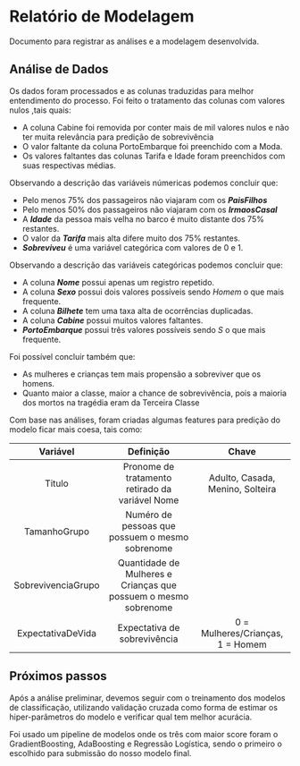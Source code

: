 # Relatório de Modelagem

Documento para registrar as análises e a modelagem desenvolvida.


## Análise de Dados

Os dados foram processados e as colunas traduzidas para melhor entendimento do processo. 
Foi feito o tratamento das colunas com valores nulos ,tais quais:

* A coluna Cabine foi removida por conter mais de mil valores nulos e não ter muita relevância para predição de sobrevivência
* O valor faltante da coluna PortoEmbarque foi preenchido com a Moda.
* Os valores faltantes das colunas Tarifa e Idade foram preenchidos com suas respectivas médias.

Observando a descrição das variáveis númericas podemos concluir que:

* Pelo menos 75% dos passageiros não viajaram com os ***PaisFilhos***
* Pelo menos 50% dos passageiros não viajaram com os ***IrmaosCasal***
* A ***Idade*** da pessoa mais velha no barco é muito distante dos 75% restantes.
* O valor da ***Tarifa*** mais alta difere muito dos 75% restantes.
* ***Sobreviveu*** é uma variável categórica com valores de 0 e 1.

Observando a descrição das variáveis categóricas podemos concluir que:

* A coluna ***Nome*** possui apenas um registro repetido.
* A coluna ***Sexo*** possui dois valores possíveis sendo *Homem* o que mais frequente.
* A coluna ***Bilhete*** tem uma taxa alta de ocorrências duplicadas.
* A coluna ***Cabine*** possui muitos valores faltantes.
* ***PortoEmbarque*** possui três valores possíveis sendo *S* o que mais frequente.


Foi possível concluir também que:
* As mulheres e crianças tem mais propensão a sobreviver que os homens.
* Quanto maior a classe, maior a chance de sobrevivência, pois a maioria dos mortos na tragédia eram da Terceira Classe


Com base nas análises, foram criadas algumas features para predição do modelo ficar mais coesa, tais como:

|    **Variável**    	|                          **Definição**                          	|             **Chave**             	|
|:------------------:	|:---------------------------------------------------------------:	|:---------------------------------:	|
| Titulo             	| Pronome de tratamento retirado da variável Nome                 	|  Adulto, Casada, Menino, Solteira 	|
| TamanhoGrupo       	| Numéro de pessoas que possuem o mesmo sobrenome                 	|                                   	|
| SobrevivenciaGrupo 	| Quantidade de Mulheres e Crianças que possuem o mesmo sobrenome 	|                                   	|
| ExpectativaDeVida  	| Expectativa de sobrevivência                                    	|  0 = Mulheres/Crianças, 1 = Homem 	|

## Próximos passos

Após a análise preliminar, devemos seguir com o treinamento dos modelos de classificação, utilizando validação cruzada como forma de estimar os hiper-parâmetros do modelo e verificar qual tem melhor acurácia.

Foi usado um pipeline de modelos onde os três com maior score foram o GradientBoosting, AdaBoosting e Regressão Logística, sendo o primeiro o escolhido para submissão do nosso modelo final.